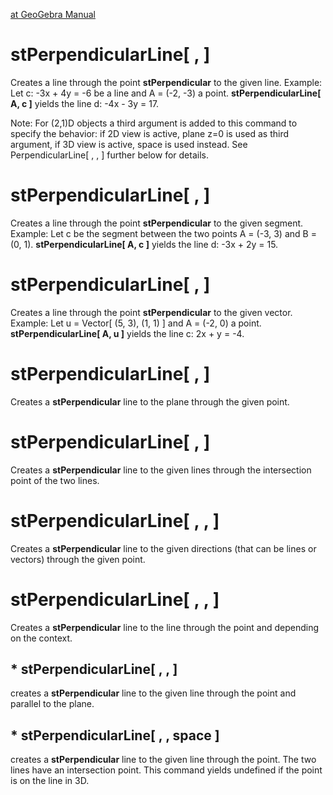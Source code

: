 [at GeoGebra Manual](https://wiki.geogebra.org/en/PerpendicularLine_Command)

# stPerpendicularLine[ <Point>, <Line> ]

Creates a line through the point <b>stPerpendicular</b> to the given line.
    Example:
Let c: -3x + 4y = -6 be a line and A = (-2, -3) a point. <b>stPerpendicularLine[ A, c ]</b> yields the line d: -4x - 3y = 17.

Note: For (2,1)D objects a third argument is added to this command to specify the behavior: if 2D view is active, plane z=0 is used as third argument, if 3D view is active, space is used instead. See PerpendicularLine[ <Point>, <Line>, <Context> ] further below for details.
# stPerpendicularLine[ <Point>, <Segment> ]

Creates a line through the point <b>stPerpendicular</b> to the given segment.
    Example:
Let c be the segment between the two points A = (-3, 3) and B = (0, 1). <b>stPerpendicularLine[ A, c ]</b> yields the line d: -3x + 2y = 15.

# stPerpendicularLine[ <Point>, <Vector> ]
Creates a line through the point <b>stPerpendicular</b> to the given vector.
    Example:
Let u = Vector[ (5, 3), (1, 1) ] and A = (-2, 0) a point. <b>stPerpendicularLine[ A, u ]</b> yields the line c: 2x + y = -4.


# stPerpendicularLine[ <Point>, <Plane> ]

Creates a <b>stPerpendicular</b> line to the plane through the given point. 

# stPerpendicularLine[ <Line> , <Line> ]

Creates a <b>stPerpendicular</b> line to the given lines through the intersection point of the two lines. 
    
# stPerpendicularLine[ <Point>, <Direction>, <Direction> ]

Creates a <b>stPerpendicular</b> line to the given directions (that can be lines or vectors) through the given point. 

# stPerpendicularLine[ <Point>, <Line>, <Context> ]

Creates a <b>stPerpendicular</b> line to the line through the point and depending on the context.

## * stPerpendicularLine[ <Point>, <Line>, <Plane> ] 

creates a <b>stPerpendicular</b> line to the given line through the point and parallel to the plane.
## * stPerpendicularLine[ <Point>, <Line>, space ] 

creates a <b>stPerpendicular</b> line to the given line through the point. The two lines have an intersection point. This command yields undefined if the point is on the line in 3D.
